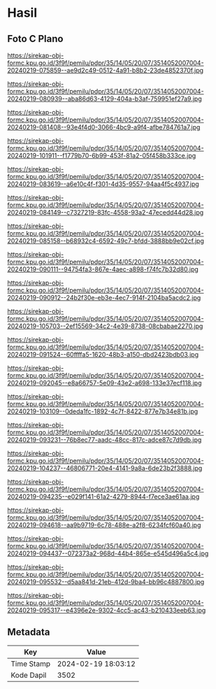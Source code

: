 # Hasil

## Foto C Plano

https://sirekap-obj-formc.kpu.go.id/3f9f/pemilu/pdpr/35/14/05/20/07/3514052007004-20240219-075859--ae9d2c49-0512-4a91-b8b2-23de4852370f.jpg

https://sirekap-obj-formc.kpu.go.id/3f9f/pemilu/pdpr/35/14/05/20/07/3514052007004-20240219-080939--aba86d63-4129-404a-b3af-759951ef27a9.jpg

https://sirekap-obj-formc.kpu.go.id/3f9f/pemilu/pdpr/35/14/05/20/07/3514052007004-20240219-081408--93e4f4d0-3066-4bc9-a9f4-afbe784761a7.jpg

https://sirekap-obj-formc.kpu.go.id/3f9f/pemilu/pdpr/35/14/05/20/07/3514052007004-20240219-101911--f1779b70-6b99-453f-81a2-05f458b333ce.jpg

https://sirekap-obj-formc.kpu.go.id/3f9f/pemilu/pdpr/35/14/05/20/07/3514052007004-20240219-083619--a6e10c4f-f301-4d35-9557-94aa4f5c4937.jpg

https://sirekap-obj-formc.kpu.go.id/3f9f/pemilu/pdpr/35/14/05/20/07/3514052007004-20240219-084149--c7327219-83fc-4558-93a2-47ecedd44d28.jpg

https://sirekap-obj-formc.kpu.go.id/3f9f/pemilu/pdpr/35/14/05/20/07/3514052007004-20240219-085158--b68932c4-6592-49c7-bfdd-3888bb9e02cf.jpg

https://sirekap-obj-formc.kpu.go.id/3f9f/pemilu/pdpr/35/14/05/20/07/3514052007004-20240219-090111--94754fa3-867e-4aec-a898-f74fc7b32d80.jpg

https://sirekap-obj-formc.kpu.go.id/3f9f/pemilu/pdpr/35/14/05/20/07/3514052007004-20240219-090912--24b2f30e-eb3e-4ec7-914f-2104ba5acdc2.jpg

https://sirekap-obj-formc.kpu.go.id/3f9f/pemilu/pdpr/35/14/05/20/07/3514052007004-20240219-105703--2ef15569-34c2-4e39-8738-08cbabae2270.jpg

https://sirekap-obj-formc.kpu.go.id/3f9f/pemilu/pdpr/35/14/05/20/07/3514052007004-20240219-091524--60ffffa5-1620-48b3-a150-dbd2423bdb03.jpg

https://sirekap-obj-formc.kpu.go.id/3f9f/pemilu/pdpr/35/14/05/20/07/3514052007004-20240219-092045--e8a66757-5e09-43e2-a698-133e37ecf118.jpg

https://sirekap-obj-formc.kpu.go.id/3f9f/pemilu/pdpr/35/14/05/20/07/3514052007004-20240219-103109--0deda1fc-1892-4c7f-8422-877e7b34e81b.jpg

https://sirekap-obj-formc.kpu.go.id/3f9f/pemilu/pdpr/35/14/05/20/07/3514052007004-20240219-093231--76b8ec77-aadc-48cc-817c-adce87c7d9db.jpg

https://sirekap-obj-formc.kpu.go.id/3f9f/pemilu/pdpr/35/14/05/20/07/3514052007004-20240219-104237--46806771-20e4-4141-9a8a-6de23b2f3888.jpg

https://sirekap-obj-formc.kpu.go.id/3f9f/pemilu/pdpr/35/14/05/20/07/3514052007004-20240219-094235--e029f141-61a2-4279-8944-f7ece3ae61aa.jpg

https://sirekap-obj-formc.kpu.go.id/3f9f/pemilu/pdpr/35/14/05/20/07/3514052007004-20240219-094618--aa9b9719-6c78-488e-a2f8-6234fcf60a40.jpg

https://sirekap-obj-formc.kpu.go.id/3f9f/pemilu/pdpr/35/14/05/20/07/3514052007004-20240219-094437--072373a2-968d-44b4-865e-e545d496a5c4.jpg

https://sirekap-obj-formc.kpu.go.id/3f9f/pemilu/pdpr/35/14/05/20/07/3514052007004-20240219-095532--d5aa841d-21eb-412d-9ba4-bb96c4887800.jpg

https://sirekap-obj-formc.kpu.go.id/3f9f/pemilu/pdpr/35/14/05/20/07/3514052007004-20240219-095317--e4396e2e-9302-4cc5-ac43-b210433eeb63.jpg


## Metadata

| Key        | Value               |
| ---------- | ------------------- |
| Time Stamp | 2024-02-19 18:03:12 |
| Kode Dapil | 3502                |



